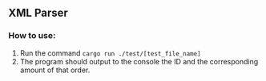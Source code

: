 ## XML Parser
### How to use:
1. Run the command ```cargo run ./test/[test_file_name]```
2. The program should output to the console the ID and the corresponding amount of that order.